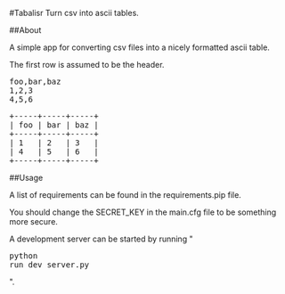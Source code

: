 #Tabalisr
Turn csv into ascii tables.

##About

A simple app for converting csv files into a nicely formatted
ascii table.

The first row is assumed to be the header.

<pre>
foo,bar,baz
1,2,3
4,5,6
</pre>

<pre>
+-----+-----+-----+
| foo | bar | baz |
+-----+-----+-----+
| 1   | 2   | 3   |
| 4   | 5   | 6   |
+-----+-----+-----+
</pre>

##Usage

A list of requirements can be found in the requirements.pip file.

You should change the SECRET_KEY in the main.cfg file to be something more secure.

A development server can be started by running "<pre>python run_dev_server.py</pre>".


